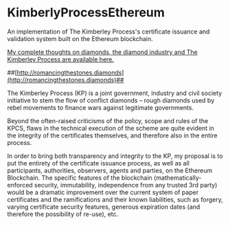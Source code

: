 # KimberlyProcessEthereum
An implementation of The Kimberley Process's certificate issuance and validation system built on the Ethereum blockchain.

[My complete thoughts on diamonds, the diamond industry and The Kimberley Process are available here.](http://romancingthestones.diamonds)

##[http://romancingthestones.diamonds](http://romancingthestones.diamonds)##

The Kimberley Process (KP) is a joint government, industry and civil society initiative to stem the flow of conflict diamonds – rough diamonds used by rebel movements to finance wars against legitimate governments.

Beyond the often-raised criticisms of the policy, scope and rules of the KPCS, flaws in the technical execution of the scheme are quite evident in the integrity of the certificates themselves, and therefore also in the entire process.

In order to bring both transparency and integrity to the KP, my proposal is to put the entirety of the certificate issuance process, as well as all participants, authorities, observers, agents and parties, on the Ethereum Blockchain. The specific features of the blockchain (mathematically-enforced security, immutability, independence from any trusted 3rd party) would be a dramatic improvement over the current system of paper certificates and the ramifications and their known liabilities, such as  forgery, varying certificate security features, generous expiration dates (and therefore the possibility of re-use), etc.